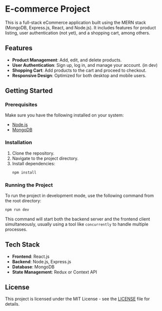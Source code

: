 # E-commerce Project

This is a full-stack eCommerce application built using the MERN stack (MongoDB, Express.js, React, and Node.js). It includes features for product listing, user authentication (not yet), and a shopping cart, among others.

## Features

- **Product Management**: Add, edit, and delete products.
- **User Authentication**: Sign up, log in, and manage your account. (in dev)
- **Shopping Cart**: Add products to the cart and proceed to checkout.
- **Responsive Design**: Optimized for both desktop and mobile users.

## Getting Started

### Prerequisites

Make sure you have the following installed on your system:
- [Node.js](https://nodejs.org/)
- [MongoDB](https://www.mongodb.com/)

### Installation

1. Clone the repository.
2. Navigate to the project directory.
3. Install dependencies:
   ```bash
   npm install
   ```

### Running the Project

To run the project in development mode, use the following command from the root directory:

```bash
npm run dev
```

This command will start both the backend server and the frontend client simultaneously, usually using a tool like `concurrently` to handle multiple processes.


## Tech Stack

- **Frontend**: React.js
- **Backend**: Node.js, Express.js
- **Database**: MongoDB
- **State Management**: Redux or Context API

## License

This project is licensed under the MIT License - see the [LICENSE](LICENSE) file for details.

